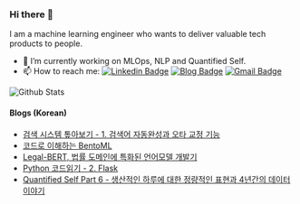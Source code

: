 ### Hi there :wave:

I am a machine learning engineer who wants to deliver valuable tech products to people.

- 🔭 I’m currently working on MLOps, NLP and Quantified Self.
- 📫 How to reach me: [![Linkedin Badge](https://img.shields.io/badge/-Linkedin-4169E1?style=flat-square&logo=Linkedin&logoColor=white&&link=https://www.linkedin.com/in/vividha-rawat-761905143/)](https://www.linkedin.com/in/dongjun-lee/)
[![Blog Badge](https://img.shields.io/badge/-Blog-000?style=flat-square&logo=Github&logoColor=white&&link=https://dongjunlee.github.io/)](https://dongjunlee.github.io/)
[![Gmail Badge](https://img.shields.io/badge/-Gmail-c14438?style=flat-square&logo=Gmail&logoColor=white&link=mailto:rvividha@gmail.com)](mailto:humanbrain.djlee@gmail.com)


![Github Stats](https://github-readme-stats.vercel.app/api?username=DongjunLee&show_icons=true&count_private=true&theme=gotham)

#### Blogs (Korean)

- [검색 시스템 톺아보기 - 1. 검색어 자동완성과 오타 교정 기능]([https://blog.lbox.kr/search-engine-1](https://medium.com/lbox-team/%EA%B2%80%EC%83%89-%EC%8B%9C%EC%8A%A4%ED%85%9C-%ED%86%BA%EC%95%84%EB%B3%B4%EA%B8%B0-1-%EA%B2%80%EC%83%89%EC%96%B4-%EC%9E%90%EB%8F%99%EC%99%84%EC%84%B1%EA%B3%BC-%EC%98%A4%ED%83%80-%EA%B5%90%EC%A0%95-%EA%B8%B0%EB%8A%A5-bf93fffa5485))
- [코드로 이해하는 BentoML]([https://blog.lbox.kr/model-serving-bentoml](https://medium.com/lbox-team/%EC%BD%94%EB%93%9C%EB%A1%9C-%EC%9D%B4%ED%95%B4%ED%95%98%EB%8A%94-bentoml-ca587fbc9fe3))
- [Legal-BERT, 법률 도메인에 특화된 언어모델 개발기]([https://blog.lbox.kr/legal-bert](https://medium.com/lbox-team/legal-bert-%EB%B2%95%EB%A5%A0-%EB%8F%84%EB%A9%94%EC%9D%B8%EC%97%90-%ED%8A%B9%ED%99%94%EB%90%9C-%EC%96%B8%EC%96%B4%EB%AA%A8%EB%8D%B8-%EA%B0%9C%EB%B0%9C%EA%B8%B0-940d64a6f908))
- [Python 코드읽기 - 2. Flask](https://dongjunlee.github.io/code%20reading/CodeReading-2_Flask/)
- [Quantified Self Part 6 - 생산적인 하루에 대한 정량적인 표현과 4년간의 데이터 이야기](https://dongjunlee.github.io/quantified%20self/QS_Part_6_Analysis_My_Life/)
